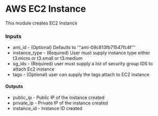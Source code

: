 # AWS EC2 Instance 

This module creates EC2 Instance 

### Inputs

* ami_id - (Optional) Defaults to '''ami-09c813fb71547fc4f'''
* instance_type - (Required) User must supply instance type either t3.micro or t3.small or t3.medium
* sg_ids - (Required) user must supply a list of security group IDS to attach Ec2 instance
* tags - (Optional) user can supply the tags attach to EC2 instance

#### Outputs

* public_ip - Public IP of the instance created
* private_ip - Private IP of the instance created
* instance_id - Instance ID created